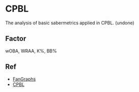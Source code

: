 # CPBL
The analysis of basic sabermetrics applied in CPBL. (undone)  

## Factor
wOBA, WRAA, K%, BB%  

## Ref
* [FanGraphs](https://www.fangraphs.com/library/)  
* [CPBL](http://www.cpbl.com.tw/stats/all.html) 
